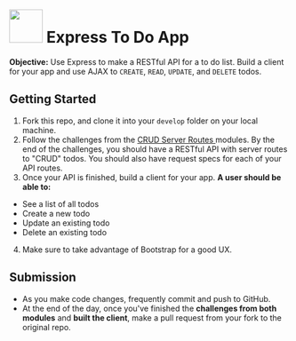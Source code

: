# <img src="https://cloud.githubusercontent.com/assets/7833470/10899314/63829980-8188-11e5-8cdd-4ded5bcb6e36.png" height="60"> Express To Do App

**Objective:** Use Express to make a RESTful API for a to do list. Build a client for your app and use AJAX to `CREATE`, `READ`, `UPDATE`, and `DELETE` todos.

## Getting Started

1. Fork this repo, and clone it into your `develop` folder on your local machine.
2. Follow the challenges from the <a href="https://github.com/sf-wdi-24/modules/tree/master/week-03-resetful-server-express/day-03" target="_blank">CRUD Server Routes </a> modules. By the end of the challenges, you should have a RESTful API with server routes to "CRUD" todos. You should also have request specs for each of your API routes.
3. Once your API is finished, build a client for your app. **A user should be able to:**
  * See a list of all todos
  * Create a new todo
  * Update an existing todo
  * Delete an existing todo
4. Make sure to take advantage of Bootstrap for a good UX.

## Submission

* As you make code changes, frequently commit and push to GitHub.
* At the end of the day, once you've finished the **challenges from both modules** and **built the client**, make a pull request from your fork to the original repo.
